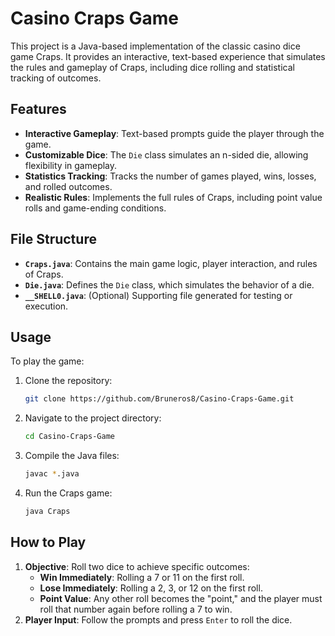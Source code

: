 # Casino Craps Game

This project is a Java-based implementation of the classic casino dice game Craps. It provides an interactive, text-based experience that simulates the rules and gameplay of Craps, including dice rolling and statistical tracking of outcomes.

## Features
- **Interactive Gameplay**: Text-based prompts guide the player through the game.
- **Customizable Dice**: The `Die` class simulates an n-sided die, allowing flexibility in gameplay.
- **Statistics Tracking**: Tracks the number of games played, wins, losses, and rolled outcomes.
- **Realistic Rules**: Implements the full rules of Craps, including point value rolls and game-ending conditions.

## File Structure
- **`Craps.java`**: Contains the main game logic, player interaction, and rules of Craps.
- **`Die.java`**: Defines the `Die` class, which simulates the behavior of a die.
- **`__SHELL0.java`**: (Optional) Supporting file generated for testing or execution.

## Usage
To play the game:
1. Clone the repository:
   ```bash
   git clone https://github.com/Bruneros8/Casino-Craps-Game.git
   ```
2. Navigate to the project directory:
   ```bash
   cd Casino-Craps-Game
   ```
3. Compile the Java files:
   ```bash
   javac *.java
   ```
4. Run the Craps game:
   ```bash
   java Craps
   ```
## How to Play
1. **Objective**: Roll two dice to achieve specific outcomes:
   - **Win Immediately**: Rolling a 7 or 11 on the first roll.
   - **Lose Immediately**: Rolling a 2, 3, or 12 on the first roll.
   - **Point Value**: Any other roll becomes the "point," and the player must roll that number again before rolling a 7 to win.
3. **Player Input**: Follow the prompts and press `Enter` to roll the dice.
